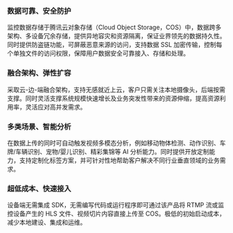 ### 数据可靠、安全防护
监控数据存储于腾讯云对象存储（Cloud Object Storage，COS）中，数据跨多架构、多设备冗余存储，提供异地容灾和资源隔离，保证业界领先的数据持久性。同时提供防盗链功能，可屏蔽恶意来源的访问，支持数据 SSL 加密传输，控制每个单独文件的访问权限，保障用户数据安全可靠接入、存储和处理。

### 融合架构、弹性扩容
采取云-边-端融合架构，支持无感就近上云，客户只需关注本地摄像头，后端按需支撑。同时灵活支撑系统规模快速增长及业务突发性带来的资源伸缩，提高资源利用率，灵活应对高并发需求。

### 多类场景、智能分析
在数据上传的同时可自动触发视频多模态分析，例如移动物体检测、动作识别、车牌/车辆识别、宠物/婴儿识别、精彩集锦等 AI 分析能力。同时提供开放定制能力，支持定制化标签方案，并可针对性地帮助客户解决不同行业垂直领域的业务需求。

### 超低成本、快速接入
设备端无需集成 SDK，无需编写代码或运行程序即可通过该产品将 RTMP 流或监控设备产生的 HLS 文件、视频切片内容直接上传至 COS。极低的初始启动成本，减少本地建设、集成和运维。


